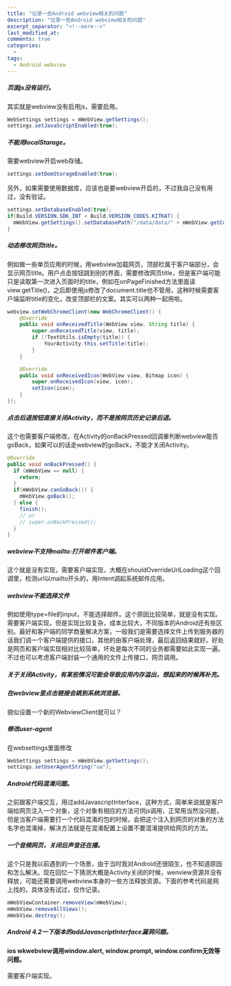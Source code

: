 ```yaml
---
title: "记录一些Android webview相关的问题"
description: "记录一些Android webview相关的问题"
excerpt_separator: "<!--more-->"
last_modified_at: 
comments: true
categories:
  -
tags:
  - Android webview
---
```


##### 页面js没有运行。

其实就是webview没有启用js，需要启用。

```java
WebSettings settings = mWebView.getSettings();
settings.setJavaScriptEnabled(true);
```

##### 不能用localStarage。

需要webview开启web存储。

```java
settings.setDomStorageEnabled(true);
```

另外，如果需要使用数据库，应该也是要webview开启的，不过我自己没有用过，没有验证。

```java
settings.setDatabaseEnabled(true);
if(Build.VERSION.SDK_INT < Build.VERSION_CODES.KITKAT) {
  mWebView.getSettings().setDatabasePath("/data/data/" + mWebView.getContext().getPackageName() + "/databases/");
}
```

##### 动态修改网页title。

例如做一些单页应用的时候，用webview加载网页，顶部栏属于客户端部分，会显示网页title。用户点击按钮跳到别的界面，需要修改网页title，但是客户端可能只是读取第一次进入页面时的title，例如在onPageFinished方法里面读view.getTitle()，之后即使用js修改了document.title也不管用，这种时候需要客户端监听title的变化，改变顶部栏的文案。其实可以两种一起用啦。

```java
webview.setWebChromeClient(new WebChromeClient() {
    @Override
    public void onReceivedTitle(WebView view, String title) {
        super.onReceivedTitle(view, title);
        if (!TextUtils.isEmpty(title)) {
            YourActivity.this.setTitle(title);
        }
    }

    @Override
    public void onReceivedIcon(WebView view, Bitmap icon) {
        super.onReceivedIcon(view, icon);
        setIcon(icon);
    }
});
```

##### 点击后退按钮直接关闭Activity，而不是按网页历史记录后退。

这个也需要客户端修改，在Activity的onBackPressed回调重判断webview能否goBack，如果可以的话走webview的goBack，不能才关闭Activity。

```java
@Override
public void onBackPressed() {
  if (mWebView == null) {
    return;
  }
  if(mWebView.canGoBack()) {
    mWebView.goBack();
  } else {
    finish();
    // or
    // super.onBackPressed();
  }
}
```

##### webview不支持mailto:打开邮件客户端。

这个就是没有实现，需要客户端实现，大概在shouldOverrideUrlLoading这个回调里，检测url以mailto开头的，用Intent调起系统邮件应用。

##### webview不能选择文件

例如使用type=file的input，不能选择邮件。这个原因比较简单，就是没有实现。需要客户端实现，但是实现比较复杂，成本比较大，不同版本的Android还有些区别。最好和客户端的同学商量解决方案，一般我们是需要选择文件上传到服务器的话我们调一个客户端提供的接口，其他的由客户端处理，最后返回结果就好。好处是网页和客户端实现相对比较简单，坏处是每次不同的业务都需要如此实现一遍。不过也可以考虑客户端封装一个通用的文件上传接口，网页调用。

##### 关于关闭Activity，有某些情况可能会导致应用内存溢出，想起来的时候再补充。

##### 在webview里点击链接会跳到系统浏览器。

貌似设置一个新的WebviewClient就可以？

##### 修改user-agent

在websettings里面修改

```java
WebSettings settings = mWebView.getSettings();
settings.setUserAgentString("ua");
```

##### Android代码混淆问题。

之前跟客户端交互，用过addJavascriptInterface，这种方式，简单来说就是客户端给网页注入一个对象，这个对象有相应的方法可供js调用，正常用当然没问题，但是当客户端需要打一个代码混淆的包的时候，会把这个注入到网页的对象的方法名字也混淆掉，解决方法就是在混淆配置上设置不要混淆提供给网页的方法。

##### 一个音频网页，关闭后声音还在播。

这个只是我以前遇到的一个场景，由于当时我对Android还很陌生，也不知道原因和怎么解决。现在回忆一下猜测大概是Activity关闭的时候，wenview资源并没有释放，可能还需要调用webview本身的一些方法释放资源。下面的参考代码是网上找的，具体没有试过，仅作记录。

```java
mWebViewContainer.removeView(mWebView);
mWebView.removeAllViews();
mWebView.destroy();
```

##### Android 4.2一下版本的addJavascriptInterface漏洞问题。

#### ios wkwebview调用window.alert, window.prompt, window.confirm无效等问题。

需要客户端实现。
